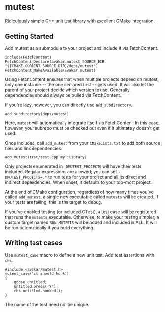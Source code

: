 # mutest

Ridiculously simple C++ unit test library with excellent CMake integration.

## Getting Started

Add mutest as a submodule to your project and include it via FetchContent.

    include(FetchContent)
    FetchContent_Declare(avakar.mutest SOURCE_DIR "${CMAKE_CURRENT_SOURCE_DIR}/deps/mutest")
    FetchContent_MakeAvailable(avakar.mutest)

Using FetchContent ensures that when multiple projects depend on mutest,
only one instance -- the one declared first -- gets used.
It will also let the parent of your project decide which version to use.
Generally, dependencies should always be pulled via FetchContent.

If you're lazy, however, you can directly use `add_subdirectory`.

    add_subdirectory(deps/mutest)

Here, `mutest` will automatically integrate itself via FetchContent.
In this case, however, your subrepo must be checked out even if it ultimately
doesn't get used.

Once included, call `add_mutest` from your `CMakeLists.txt` to add both
source files and link dependencies.

    add_mutest(test/test.cpp my::library)

Only projects enumerated in `-DMUTEST_PROJECTS` will have their tests included.
Regular expressions are allowed;
you can set `-DMUTEST_PROJECTS=.*` to run tests for your project and all
its direct and indirect dependencies.
When unset, it defaults to your top-most project.

At the end of CMake configuration,
regardless of how many times you've called `add_mutest`,
a single new executable called `mutests` will be created.
If your tests are failing, this is the target to debug.

If you've enabled testing (or included CTest), a test case will
be registered that runs the `mutests` executable.
Otherwise, to make your testing simpler, a custom target named `RUN_MUTESTS`
will be added and included in ALL.
It will be run automatically if you build everything.

## Writing test cases

Use `mutest_case` macro to define a new unit test.
Add test assertions with `chk`.

    #include <avakar/mutest.h>
    mutest_case("it should honk")
    {
        goose untitled;
        untitled.press('Y');
        chk untitled.honked();
    }

The name of the test need not be unique.
